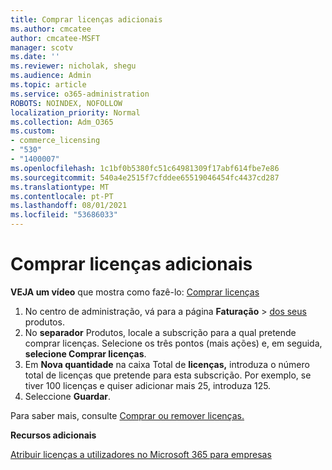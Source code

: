 ```yaml
---
title: Comprar licenças adicionais
ms.author: cmcatee
author: cmcatee-MSFT
manager: scotv
ms.date: ''
ms.reviewer: nicholak, shegu
ms.audience: Admin
ms.topic: article
ms.service: o365-administration
ROBOTS: NOINDEX, NOFOLLOW
localization_priority: Normal
ms.collection: Adm_O365
ms.custom:
- commerce_licensing
- "530"
- "1400007"
ms.openlocfilehash: 1c1bf0b5380fc51c64981309f17abf614fbe7e86
ms.sourcegitcommit: 540a4e2515f7cfddee65519046454fc4437cd287
ms.translationtype: MT
ms.contentlocale: pt-PT
ms.lasthandoff: 08/01/2021
ms.locfileid: "53686033"
---
```

# <a name="buy-additional-licenses"></a>Comprar licenças adicionais

**VEJA um vídeo** que mostra como fazê-lo: [Comprar licenças](https://go.microsoft.com/fwlink/p/?linkid=2154857)

1. No centro de administração, vá para a página **Faturação**  >  [dos seus](https://go.microsoft.com/fwlink/p/?linkid=842054) produtos.
2. No **separador** Produtos, locale a subscrição para a qual pretende comprar licenças. Selecione os três pontos (mais ações) e, em seguida, **selecione Comprar licenças**.
3. Em **Nova quantidade** na caixa Total de **licenças,** introduza o número total de licenças que pretende para esta subscrição. Por exemplo, se tiver 100 licenças e quiser adicionar mais 25, introduza 125.
4. Seleccione **Guardar**.

Para saber mais, consulte [Comprar ou remover licenças.](/microsoft-365/commerce/licenses/buy-licenses)

**Recursos adicionais**

[Atribuir licenças a utilizadores no Microsoft 365 para empresas](/microsoft-365/admin/manage/assign-licenses-to-users)